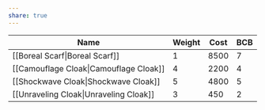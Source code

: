 ```yaml
---
share: true
---
```

| Name                                   | Weight | Cost | BCB |
| -------------------------------------- | ------ | ---- | --- |
| [[Boreal Scarf\|Boreal Scarf]]         | 1      | 8500 | 7   |
| [[Camouflage Cloak\|Camouflage Cloak]] | 4      | 2200 | 4   |
| [[Shockwave Cloak\|Shockwave Cloak]]   | 5      | 4800 | 5   |
| [[Unraveling Cloak\|Unraveling Cloak]] | 3      | 450  | 2   |
